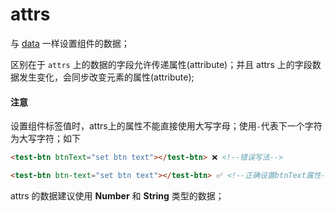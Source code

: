 # attrs

与 [data](./comp_option_data.md) 一样设置组件的数据；

区别在于 `attrs` 上的数据的字段允许传递属性(attribute)；并且 attrs 上的字段数据发生变化，会同步改变元素的属性(attribute);

<code-view src="/demo/chapter3/test-btn3/package.json" style="height:500px;"></code-view>

#### 注意

设置组件标签值时，attrs上的属性不能直接使用大写字母；使用`-`代表下一个字符为大写字符；如下

```html
<test-btn btnText="set btn text"></test-btn> ❌ <!--错误写法-->

<test-btn btn-text="set btn text"></test-btn> ✅ <!--正确设置btnText属性-->
```

attrs 的数据建议使用 **Number** 和 **String** 类型的数据；